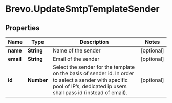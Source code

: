 # Brevo.UpdateSmtpTemplateSender

## Properties
Name | Type | Description | Notes
------------ | ------------- | ------------- | -------------
**name** | **String** | Name of the sender | [optional] 
**email** | **String** | Email of the sender | [optional] 
**id** | **Number** | Select the sender for the template on the basis of sender id. In order to select a sender with specific pool of IP’s, dedicated ip users shall pass id (instead of email). | [optional] 


